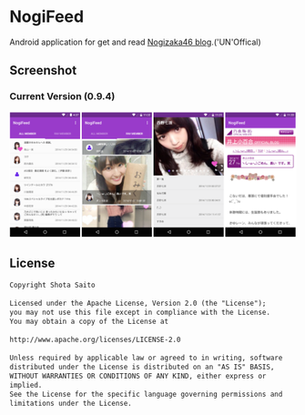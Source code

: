 NogiFeed
========

Android application for get and read [Nogizaka46 blog](http://blog.nogizaka46.com).('UN'Offical)

Screenshot
------

### Current Version (0.9.4)

<img src="./images/screenshot.png">

License
------
```
Copyright Shota Saito

Licensed under the Apache License, Version 2.0 (the "License");
you may not use this file except in compliance with the License.
You may obtain a copy of the License at

http://www.apache.org/licenses/LICENSE-2.0

Unless required by applicable law or agreed to in writing, software
distributed under the License is distributed on an "AS IS" BASIS,
WITHOUT WARRANTIES OR CONDITIONS OF ANY KIND, either express or implied.
See the License for the specific language governing permissions and
limitations under the License.

```
